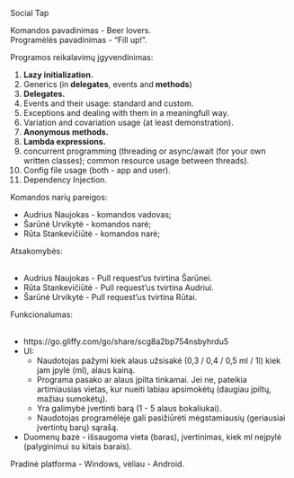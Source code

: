 Social Tap

Komandos pavadinimas - Beer lovers.<br>
Programėlės pavadinimas - “Fill up!”.<br>


<p>Programos reikalavimų įgyvendinimas:</p>

<ol>
<li><strong>Lazy initialization.</strong></li>
<li>Generics (in<strong> delegates</strong>, events and<strong> methods</strong>)</li>
<li><strong>Delegates.</strong></li>
<li>Events and their usage: standard and custom.</li>
<li>Exceptions and dealing with them in a meaningfull way.</li>
<li>Variation and covariation usage (at least demonstration).</li>
<li><strong>Anonymous methods.</strong></li>
<li><strong>Lambda expressions.</strong></li>
<li>concurrent programming (threading or async/await (for your own written classes); common resource usage between threads).</li>
<li>Config file usage (both - app and user).</li>
<li>Dependency Injection.</li>
</ol>


Komandos narių pareigos:
<ul>
  <li>Audrius Naujokas - komandos vadovas;</li>
  <li>Šarūnė Urvikytė - komandos narė;</li>
  <li>Rūta Stankevičiūtė - komandos narė;</li>
</ul>
Atsakomybės:
<ul><br>
  <li>Audrius Naujokas - Pull request’us tvirtina Šarūnei.</li>
  <li>Rūta Stankevičiūtė - Pull request’us tvirtina Audriui.</li>
  <li>Šarūnė Urvikytė - Pull request’us tvirtina Rūtai.</li>
</ul>
Funkcionalumas:
<ul><br>
  <li>https://go.gliffy.com/go/share/scg8a2bp754nsbyhrdu5</li>
  <li>UI:
  <ul>
    <li>Naudotojas pažymi kiek alaus užsisakė (0,3 / 0,4 / 0,5 ml / 1l) kiek jam įpylė (ml), alaus kainą.</li>
    <li>Programa pasako ar alaus įpilta tinkamai. Jei ne, pateikia artimiausias vietas, kur nueiti labiau apsimokėtų (daugiau įpiltų, mažiau sumokėtų). </li>
    <li>Yra galimybė įvertinti barą (1 - 5 alaus bokaliukai). </li>
    <li>Naudotojas programėlėje gali pasižiūrėti mėgstamiausių (geriausiai įvertintų barų) sąrašą.</li>
  </ul>
  <li>Duomenų bazė - išsaugoma vieta (baras), įvertinimas, kiek ml neįpylė (palyginimui su kitais barais).</li>
</ul>

Pradinė platforma - Windows, vėliau - Android.
